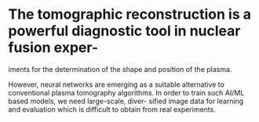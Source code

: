 # The tomographic reconstruction is a powerful diagnostic tool in nuclear fusion exper-
iments for the determination of the shape and position of the plasma.

However, neural networks are emerging as a suitable alternative to conventional plasma tomography
algorithms. In order to train such AI/ML based models, we need large-scale, diver-
sified image data for learning and evaluation which is difficult to obtain from real
experiments.
